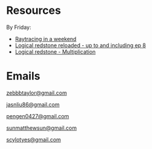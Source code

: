 # Resources
By Friday:
- [Raytracing in a weekend](https://raytracing.github.io/books/RayTracingInOneWeekend.html)
- [Logical redstone reloaded - up to and including ep 8](https://www.youtube.com/watch?v=BH0j4qQORqE&list=PL5LiOvrbVo8keeEWRZVaHfprU4zQTCsV4)
- [Logical redstone - Multiplication](https://www.youtube.com/watch?v=hif-FueLM8M)

# Emails
zebbbtaylor@gmail.com

jasnliu86@gmail.com

pengen0427@gmail.com

sunmatthewsun@gmail.com

scylotyes@gmail.com
